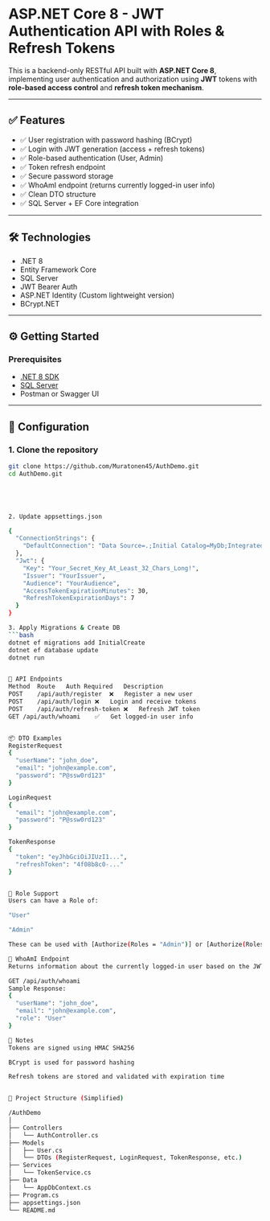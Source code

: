 # ASP.NET Core 8 - JWT Authentication API with Roles & Refresh Tokens

This is a backend-only RESTful API built with **ASP.NET Core 8**, implementing user authentication and authorization using **JWT** tokens with **role-based access control** and **refresh token mechanism**.

---

## ✅ Features

- ✅ User registration with password hashing (BCrypt)
- ✅ Login with JWT generation (access + refresh tokens)
- ✅ Role-based authentication (User, Admin)
- ✅ Token refresh endpoint
- ✅ Secure password storage
- ✅ WhoAmI endpoint (returns currently logged-in user info)
- ✅ Clean DTO structure
- ✅ SQL Server + EF Core integration

---

## 🛠️ Technologies

- .NET 8
- Entity Framework Core
- SQL Server
- JWT Bearer Auth
- ASP.NET Identity (Custom lightweight version)
- BCrypt.NET

---

## ⚙️ Getting Started

### Prerequisites

- [.NET 8 SDK](https://dotnet.microsoft.com/download)
- [SQL Server](https://www.microsoft.com/en-us/sql-server/sql-server-downloads)
- Postman or Swagger UI

---

## 🔧 Configuration

### 1. Clone the repository
```bash
git clone https://github.com/Muratonen45/AuthDemo.git
cd AuthDemo.git





2. Update appsettings.json

{
  "ConnectionStrings": {
    "DefaultConnection": "Data Source=.;Initial Catalog=MyDb;Integrated Security=True;"
  },
  "Jwt": {
    "Key": "Your_Secret_Key_At_Least_32_Chars_Long!",
    "Issuer": "YourIssuer",
    "Audience": "YourAudience",
    "AccessTokenExpirationMinutes": 30,
    "RefreshTokenExpirationDays": 7
  }
}

3. Apply Migrations & Create DB
```bash
dotnet ef migrations add InitialCreate
dotnet ef database update
dotnet run


🧪 API Endpoints
Method	Route	Auth Required	Description
POST	/api/auth/register	❌	Register a new user
POST	/api/auth/login	❌	Login and receive tokens
POST	/api/auth/refresh-token	❌	Refresh JWT token
GET	/api/auth/whoami	✅	Get logged-in user info


📦 DTO Examples
RegisterRequest
{
  "userName": "john_doe",
  "email": "john@example.com",
  "password": "P@ssw0rd123"
}

LoginRequest
{
  "email": "john@example.com",
  "password": "P@ssw0rd123"
}

TokenResponse
{
  "token": "eyJhbGciOiJIUzI1...",
  "refreshToken": "4f08b8c0-..."
}


🔐 Role Support
Users can have a Role of:

"User"

"Admin"

These can be used with [Authorize(Roles = "Admin")] or [Authorize(Roles = "User")] in any controller.

👤 WhoAmI Endpoint
Returns information about the currently logged-in user based on the JWT token.

GET /api/auth/whoami
Sample Response:
{
  "userName": "john_doe",
  "email": "john@example.com",
  "role": "User"
}

📌 Notes
Tokens are signed using HMAC SHA256

BCrypt is used for password hashing

Refresh tokens are stored and validated with expiration time


📁 Project Structure (Simplified)

/AuthDemo
│
├── Controllers
│   └── AuthController.cs
├── Models
│   ├── User.cs
│   └── DTOs (RegisterRequest, LoginRequest, TokenResponse, etc.)
├── Services
│   └── TokenService.cs
├── Data
│   └── AppDbContext.cs
├── Program.cs
├── appsettings.json
└── README.md
